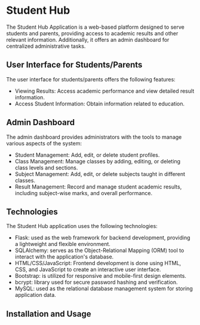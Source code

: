 # Student Hub
The Student Hub Application is a web-based platform designed to serve students and parents, providing access to academic results and other relevant information. Additionally, it offers an admin dashboard for centralized administrative tasks.

## User Interface for Students/Parents
The user interface for students/parents offers the following features:
* Viewing Results: Access academic performance and view detailed result information.
* Access Student Information: Obtain information related to education.

## Admin Dashboard
The admin dashboard provides administrators with the tools to manage various aspects of the system:

* Student Management: Add, edit, or delete student profiles.
* Class Management: Manage classes by adding, editing, or deleting class levels and sections.
* Subject Management: Add, edit, or delete subjects taught in different classes.
* Result Management: Record and manage student academic results, including subject-wise marks, and overall performance.

## Technologies

The Student Hub application uses the following technologies:
* Flask: used as the web framework for backend development, providing a lightweight and flexible environment.
* SQLAlchemy: serves as the Object-Relational Mapping (ORM) tool to interact with the application's database.
* HTML/CSS/JavaScript: Frontend development is done using HTML, CSS, and JavaScript to create an interactive user interface.
* Bootstrap: is utilized for responsive and mobile-first design elements.
* bcrypt: library used for secure password hashing and verification.
* MySQL: used as the relational database management system for storing application data.

## Installation and Usage
